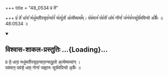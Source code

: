 +++
title = "48_0534 प्र ते"

+++
प्र꣢ ते꣣ धा꣢रा꣣ म꣡धु꣢मतीरसृग्र꣣न्वा꣢रं꣣ य꣢त्पू꣣तो꣢ अ꣣त्ये꣡ष्यव्य꣢꣯म्। प꣡व꣢मान꣣ प꣡व꣢से꣣ धा꣡म꣢ गो꣡नां꣢ ज꣣न꣢य꣣न्त्सू꣡र्य꣢मपिन्वो अ꣣र्कैः꣢ ॥ 48:0534 ॥

<div class="js_include" newlevelforh1="2" title="विश्वास-शाकल-प्रस्तुतिः" unfilled url="/vedAH_Rk/shAkalam/saMhitA/vishvAsa-prastutiH/09/097/31_pra_te.md">
<details open><summary><h2>विश्वास-शाकल-प्रस्तुतिः ...{Loading}...</h2></summary>


प्र ते॒ धारा॒ मधु॑मतीरसृग्र॒न्वारा॒न्यत्पू॒तो अ॒त्येष्यव्या॑न् ।  
पव॑मान॒ पव॑से॒ धाम॒ गोनां॑ जज्ञा॒नः सूर्य॑मपिन्वो अ॒र्कैः ॥

</details>
</div>